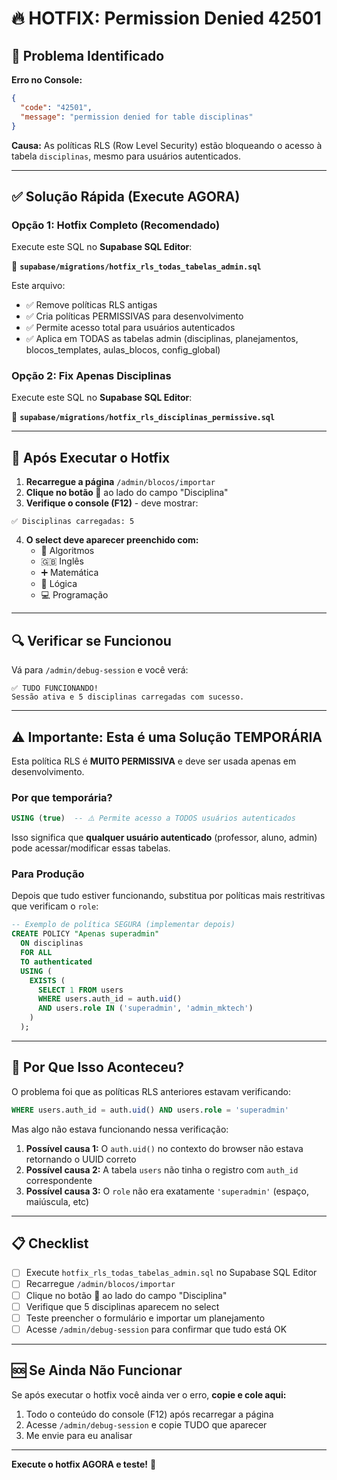 # 🔥 HOTFIX: Permission Denied 42501

## 🎯 Problema Identificado

**Erro no Console:**
```json
{
  "code": "42501",
  "message": "permission denied for table disciplinas"
}
```

**Causa:** As políticas RLS (Row Level Security) estão bloqueando o acesso à tabela `disciplinas`, mesmo para usuários autenticados.

---

## ✅ Solução Rápida (Execute AGORA)

### Opção 1: Hotfix Completo (Recomendado)

Execute este SQL no **Supabase SQL Editor**:

📁 **`supabase/migrations/hotfix_rls_todas_tabelas_admin.sql`**

Este arquivo:
- ✅ Remove políticas RLS antigas
- ✅ Cria políticas PERMISSIVAS para desenvolvimento
- ✅ Permite acesso total para usuários autenticados
- ✅ Aplica em TODAS as tabelas admin (disciplinas, planejamentos, blocos_templates, aulas_blocos, config_global)

### Opção 2: Fix Apenas Disciplinas

Execute este SQL no **Supabase SQL Editor**:

📁 **`supabase/migrations/hotfix_rls_disciplinas_permissive.sql`**

---

## 🚀 Após Executar o Hotfix

1. **Recarregue a página** `/admin/blocos/importar`
2. **Clique no botão 🔄** ao lado do campo "Disciplina"
3. **Verifique o console (F12)** - deve mostrar:

```
✅ Disciplinas carregadas: 5
```

4. **O select deve aparecer preenchido com:**
   - 🧮 Algoritmos
   - 🇬🇧 Inglês  
   - ➕ Matemática
   - 🧠 Lógica
   - 💻 Programação

---

## 🔍 Verificar se Funcionou

Vá para `/admin/debug-session` e você verá:

```
✅ TUDO FUNCIONANDO!
Sessão ativa e 5 disciplinas carregadas com sucesso.
```

---

## ⚠️ Importante: Esta é uma Solução TEMPORÁRIA

Esta política RLS é **MUITO PERMISSIVA** e deve ser usada apenas em desenvolvimento.

### Por que temporária?

```sql
USING (true)  -- ⚠️ Permite acesso a TODOS usuários autenticados
```

Isso significa que **qualquer usuário autenticado** (professor, aluno, admin) pode acessar/modificar essas tabelas.

### Para Produção

Depois que tudo estiver funcionando, substitua por políticas mais restritivas que verificam o `role`:

```sql
-- Exemplo de política SEGURA (implementar depois)
CREATE POLICY "Apenas superadmin"
  ON disciplinas
  FOR ALL
  TO authenticated
  USING (
    EXISTS (
      SELECT 1 FROM users 
      WHERE users.auth_id = auth.uid() 
      AND users.role IN ('superadmin', 'admin_mktech')
    )
  );
```

---

## 🐛 Por Que Isso Aconteceu?

O problema foi que as políticas RLS anteriores estavam verificando:

```sql
WHERE users.auth_id = auth.uid() AND users.role = 'superadmin'
```

Mas algo não estava funcionando nessa verificação:

1. **Possível causa 1:** O `auth.uid()` no contexto do browser não estava retornando o UUID correto
2. **Possível causa 2:** A tabela `users` não tinha o registro com `auth_id` correspondente
3. **Possível causa 3:** O `role` não era exatamente `'superadmin'` (espaço, maiúscula, etc)

---

## 📋 Checklist

- [ ] Execute `hotfix_rls_todas_tabelas_admin.sql` no Supabase SQL Editor
- [ ] Recarregue `/admin/blocos/importar`
- [ ] Clique no botão 🔄 ao lado do campo "Disciplina"
- [ ] Verifique que 5 disciplinas aparecem no select
- [ ] Teste preencher o formulário e importar um planejamento
- [ ] Acesse `/admin/debug-session` para confirmar que tudo está OK

---

## 🆘 Se Ainda Não Funcionar

Se após executar o hotfix você ainda ver o erro, **copie e cole aqui:**

1. Todo o conteúdo do console (F12) após recarregar a página
2. Acesse `/admin/debug-session` e copie TUDO que aparecer
3. Me envie para eu analisar

---

**Execute o hotfix AGORA e teste!** 🚀











